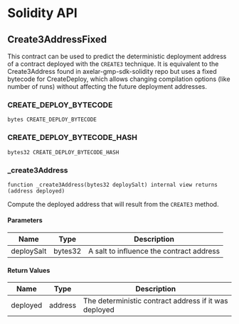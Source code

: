 # Solidity API

## Create3AddressFixed

This contract can be used to predict the deterministic deployment address of a contract deployed with the `CREATE3` technique.
It is equivalent to the Create3Address found in axelar-gmp-sdk-solidity repo but uses a fixed bytecode for CreateDeploy,
which allows changing compilation options (like number of runs) without affecting the future deployment addresses.

### CREATE_DEPLOY_BYTECODE

```solidity
bytes CREATE_DEPLOY_BYTECODE
```

### CREATE_DEPLOY_BYTECODE_HASH

```solidity
bytes32 CREATE_DEPLOY_BYTECODE_HASH
```

### _create3Address

```solidity
function _create3Address(bytes32 deploySalt) internal view returns (address deployed)
```

Compute the deployed address that will result from the `CREATE3` method.

#### Parameters

| Name | Type | Description |
| ---- | ---- | ----------- |
| deploySalt | bytes32 | A salt to influence the contract address |

#### Return Values

| Name | Type | Description |
| ---- | ---- | ----------- |
| deployed | address | The deterministic contract address if it was deployed |

